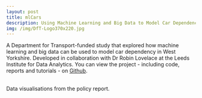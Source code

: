 ```yaml
---
layout: post
title: mlCars
description: Using Machine Learning and Big Data to Model Car Dependency
img: /img/DfT-Logo370x220.jpg
---
```


A Department for Transport-funded study that explored how machine learning and big data can be used to model car dependency in West Yorkshire. Developed in collaboration with Dr Robin Lovelace at the Leeds Institute for Data Analytics. 
You can view the project - including code, reports and tutorials - on <a href="https://github.com/Robinlovelace/mlCars">Github</a>.

<div class="img_row">
	<img class="col one" src="{{ site.baseurl }}/img/mlCars_traffic.png" alt="" title=""/>
	<img class="col two" src="{{ site.baseurl }}/img/mlCars_intelligent_mobility.png" alt="" title=""/>
</div>
<div class="col three caption">
	Data visualisations from the policy report.
</div>
